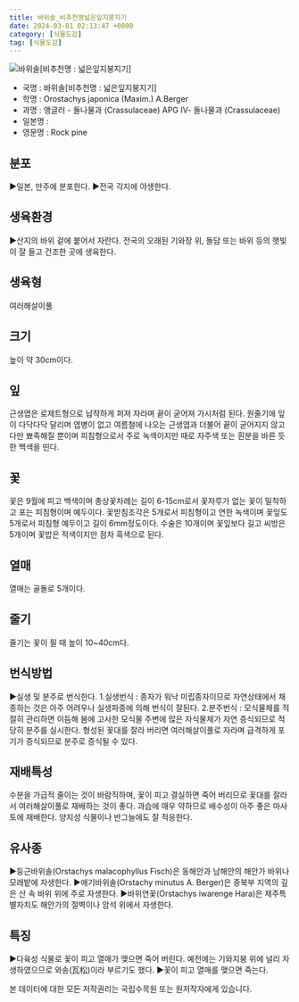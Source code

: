 ```yaml
---
title: 바위솔_비추천명넓은잎지붕지기
date: 2024-03-01 02:13:47 +0800
category: [식물도감]
tag: [식물도감]
---
```




![바위솔[비추천명 : 넓은잎지붕지기]](/fileUpload/plants/basic/Crassulaceae/Orostachys/18335/1_th2.JPG)
- 국명 : 바위솔[비추천명 : 넓은잎지붕지기]
- 학명 : Orostachys japonica (Maxim.) A.Berger
- 과명 : 앵글러 - 돌나물과 (Crassulaceae) APG Ⅳ- 돌나물과 (Crassulaceae)
- 일본명 : 
- 영문명 : Rock pine


## 분포
▶일본, 만주에 분포한다.▶전국 각지에 야생한다.
## 생육환경
▶산지의 바위 겉에 붙어서 자란다. 전국의 오래된 기와장 위, 돌담 또는 바위 등의 햇빛이 잘 들고 건조한 곳에 생육한다.
## 생육형
여러해살이풀
## 크기
높이 약 30cm이다.
## 잎
근생엽은 로제트형으로 납작하게 퍼져 자라며 끝이 굳어져 가시처럼 된다. 원줄기에 잎이 다닥다닥 달리며 엽병이 없고 여름철에 나오는 근생엽과 더불어 끝이 굳어지지 않고 다만 뾰족해질 뿐이며 피침형으로서 주로 녹색이지만 때로 자주색 또는 흰분을 바른 듯한 백색을 띤다.
## 꽃
꽃은 9월에 피고 백색이며 총상꽃차례는 길이 6-15cm로서 꽃자루가 없는 꽃이 밀착하고 포는 피침형이며 예두이다. 꽃받침조각은 5개로서 피침형이고 연한 녹색이며 꽃잎도 5개로서 피침형 예두이고 길이 6mm정도이다. 수술은 10개이며 꽃잎보다 길고 씨방은 5개이며 꽃밥은 적색이지만 점차 흑색으로 된다.
## 열매
열매는 골돌로 5개이다.
## 줄기
줄기는 꽃이 필 때 높이 10~40cm다.
## 번식방법
▶실생 및 분주로 번식한다. 1.실생번식 : 종자가 워낙 미립종자이므로 자연상태에서 채종하는 것은 아주 어려우나 실생파종에 의해 번식이 잘된다. 2.분주번식 : 모식물체를 적절히 관리하면 이듬해 봄에 고사한 모식물 주변에 많은 자식물체가 자연 증식되므로 적당히 분주를 실시한다. 형성된 꽃대를 잘라 버리면 여러해살이풀로 자라며 급격하게 포기가 증식되므로 분주로 증식될 수 있다.
## 재배특성
수분을 가급적 줄이는 것이 바람직하며, 꽃이 피고 결실하면 죽어 버리므로 꽃대를 잘라서 여러해살이풀로 재배하는 것이 좋다. 과습에 매우 약하므로 배수성이 아주 좋은 마사토에 재배한다. 양지성 식물이나 반그늘에도 잘 적응한다.
## 유사종
▶둥근바위솔(Orstachys malacophyllus Fisch)은 동해안과 남해안의 해안가 바위나 모래밭에 자생한다.▶애기바위솔(Orstachy minutus A. Berger)은 중북부 지역의 깊은 산 속 바위 위에 주로 자생한다.▶바위연꽃(Orstachys iwarenge Hara)은 제주특별자치도 해안가의 절벽이나 암석 위에서 자생한다.
## 특징
▶다육성 식물로 꽃이 피고 열매가 맺으면 죽어 버린다. 예전에는 기와지붕 위에 널리 자생하였으므로 와송(瓦松)이라 부르기도 했다.▶꽃이 피고 열매를 맺으면 죽는다.






본 데이터에 대한 모든 저작권리는 국립수목원 또는 원저작자에게 있습니다.
